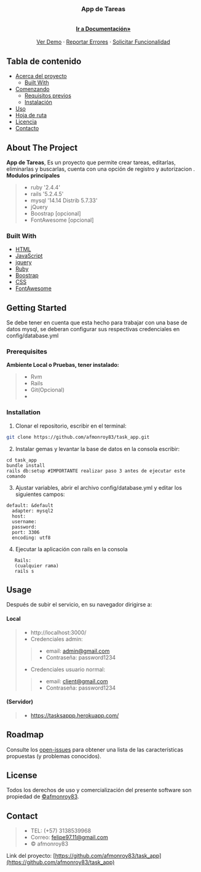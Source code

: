 <!-- PROJECT LOGO -->
<br />
<p align="center">
  <h3 align="center">App de Tareas</h3>
  <p align="center">
    <br />
    <a href=""><strong>Ir a Documentación»</strong></a>
    <br />
    <br />
    <a href="https://tasksappp.herokuapp.com/">Ver Demo</a>
    ·
    <a href="https://github.com/afmonroy83/task_app/issues">Reportar Errores</a>
    ·
    <a href="https://github.com/afmonroy83/task_app/issues">Solicitar Funcionalidad</a>
  </p>
</p>

<!-- TABLE OF CONTENTS -->
## Tabla de contenido

* [Acerca del proyecto](#about-the-project)  
  * [Built With](#built-with)  
* [Comenzando](#getting-started)
  * [Requisitos previos](#prerequisites)
  * [Instalación](#installation)
* [Uso](#usage)  
* [Hoja de ruta](#roadmap)
* [Licencia](#license)
* [Contacto](#contact)


<!-- ABOUT THE PROJECT -->
## About The Project

**App de Tareas**, Es un proyecto que permite crear tareas, editarlas, eliminarlas y buscarlas, cuenta con una opción de registro y autorizacion .
**Modulos principales**
>- ruby '2.4.4'
>- rails '5.2.4.5'
>- mysql '14.14 Distrib 5.7.33'
>- jQuery
>- Boostrap [opcional]
>- FontAwesome [opcional]

### Built With

* [HTML](https://www.w3schools.com/html/html_examples.asp)
* [JavaScript](https://www.ruby-lang.org/en/news/2018/03/28/ruby-2-4-4-released/)
* [jquery](https://jquery.com/)
* [Ruby](http://rvm.io/)
* [Boostrap](https://getbootstrap.com/)
* [CSS](https://www.w3.org/standards/webdesign/htmlcss)
* [FontAwesome](https://fontawesome.com/v4.7.0/icons/)
<!-- GETTING STARTED -->
## Getting Started

Se debe tener en cuenta que esta hecho para trabajar con una base de datos mysql, se deberan configurar sus respectivas credenciales en config/database.yml

### Prerequisites

**Ambiente Local o Pruebas, tener instalado:**

>- Rvm
>- Rails
>- Git(Opcional)
>- 

### Installation

1. Clonar el repositorio, escribir en el terminal:
```sh
git clone https://github.com/afmonroy83/task_app.git
```
2. Instalar gemas y levantar la base de datos en la consola escribir:
```
cd task_app
bundle install
rails db:setup #IMPORTANTE realizar paso 3 antes de ejecutar este comando
```
3. Ajustar variables, abrir el archivo  config/database.yml y editar los siguientes campos:
```
default: &default
  adapter: mysql2
  host: 
  username: 
  password: 
  port: 3306
  encoding: utf8
```
4. Ejecutar la aplicación con rails en la consola 
```
   Rails:
   (cualquier rama)
   rails s
```

<!-- USAGE EXAMPLES -->
## Usage

Después de subir el servicio, en su navegador dirigirse a:

#### Local
>- http://localhost:3000/
>- Credenciales admin: 
  >>- email: admin@gmail.com
  >>- Contraseña: password1234
>- Credenciales usuario normal: 
  >>- email: client@gmail.com
  >>- Contraseña: password1234
#### (Servidor)
>- https://tasksappp.herokuapp.com/

<!-- ROADMAP -->
## Roadmap

Consulte los [open-issues](https://github.com/afmonroy83/task_app/issues) para obtener una lista de las características propuestas (y problemas conocidos).

<!-- LICENSE -->
## License

Todos los derechos de uso y comercialización del presente software son propiedad de [©afmonroy83](https://github.com/afmonroy83).

<!-- CONTACT -->
## Contact

>- TEL: (+57) 3138539968
>- Correo: felipe97.11@gmail.com
>- © afmonroy83

Link del proyecto: [https://github.com/afmonroy83/task_app](https://github.com/afmonroy83/task_app)
